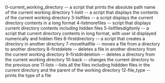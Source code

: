 0-current_working_directory -- a script that prints the absolute path name of the current working directory
1-listit -- a script that displays the contents of the current working directory
3-listfiles -- a script displays the current directory contents in a long format
4-listmorefiles --  script that displays current directory contents including hidden files
5-listfilesdigitonly -- a script that current directory contents in long format, with user id displayed numerically and hidden files
6-firstdirectory -- a script that creates a directory in another directory
7-movethatfile -- moves a file from a directory to another directory
8-firstdelete -- deletes a file in another directory from the current working directory
9-firstdirdeletion -- deletes a directory from the current working directory
10-back -- changes the current directory to the previous one
11-lists --lists all the files including hiddden files in the current directory and the parent of the working directory
12-file_type -- prints the type of a file
